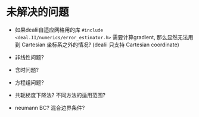 # 未解决的问题

* 如果dealii自适应网格用的库 `#include <deal.II/numerics/error_estimator.h>` 需要计算gradient, 那么显然无法用到 Cartesian 坐标系之外的情况? (dealii 只支持 Cartesian coordinate)

* 非线性问题?

* 含时问题?

* 方程组问题?

* 共轭梯度下降法? 不同方法的适用范围?

* neumann BC? 混合边界条件?
<!--stackedit_data:
eyJoaXN0b3J5IjpbLTU2ODk2NzA5N119
-->